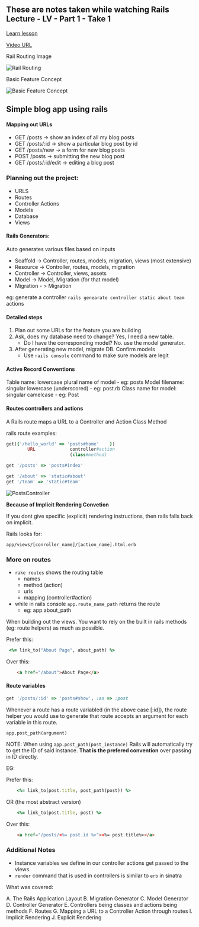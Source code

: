 ## These are notes taken while watching Rails Lecture - LV - Part 1 - Take 1

[Learn lesson](https://learn.co/tracks/full-stack-web-development/rails/introduction-to-rails/rails-hello-world)

[Video URL](https://www.youtube.com/watch?v=KKQ8lpEyw2g)

Rail Routing Image

![Rail Routing](http://i.imgur.com/lGvsqIA.png)

Basic Feature Concept

![Basic Feature Concept](http://i.imgur.com/He1p0wy.png)

## Simple blog app using rails

#### Mapping out URLs

* GET /posts -> show an index of all my blog posts
* GET /posts/:id -> show a particular blog post by id
* GET /posts/new -> a form for new blog posts
* POST /posts -> submitting the new blog post
* GET /posts/:id/edit -> editing a blog post

### Planning out the project:

* URLS
* Routes
* Controller Actions
* Models
* Database
* Views

#### Rails Generators:

Auto generates various files based on inputs

* Scaffold -> Controller, routes, models, migration, views (most extensive)
* Resource -> Controller, routes, models, migration
* Controller -> Controller, views, assets
* Model -> Model, Migration (for that model)
* Migration - > Migration

eg: generate a controller
`rails genearate controller static about team`
                                    actions


#### Detailed steps

1. Plan out some URLs for the feature you are building
2. Ask, does my database need to change? Yes, I need a new table.
    * Do I have the corresponding model? No. use the model generator.
4. After generating new model, migrate DB. Confirm models
    * Use `rails console` command to make sure models are legit


#### Active Record Conventions

Table name: lowercase plural name of model - eg: posts
Model filename: singular lowercase (underscored) - eg: post.rb
Class name for model: singular camelcase - eg: Post


#### Routes controllers and actions

A Rails route maps a URL to a Controller and Action
                                Class        Method

rails route examples:

```ruby
get({'/hello_world' => 'posts#home'    })
        URL             controller#action
                        (class#method)
```

```ruby
get '/posts' => 'posts#index'
```

```ruby
get '/about' => 'static#about'
get '/team' => 'static#team'
```

![PostsController](http://i.imgur.com/y7jYRgr.png)

**Because of Implicit Rendering Convetion**

If you dont give specific (explicit) rendering instructions, then rails falls back on implicit.

Rails looks for:

`app/views/[conroller_name]/[action_name].html.erb`

### More on routes

* `rake routes` shows the routing table
    * names
    * method (action)
    * urls
    * mapping (controller#action)
* while in rails console `app.route_name_path` returns the route
    * eg: app.about_path

When building out the views. You want to rely on the built in rails methods (eg: route helpers) as
much as possible.

Prefer this:
```ruby
 <%= link_to("About Page", about_path) %>
```

Over this:
```html
    <a href="/about">About Page</a>
```

#### Route variables

```ruby
get '/posts/:id' => 'posts#show', :as => :post
```

Whenever a route has a route variabled (in the above case [:id]), the route helper you would use to generate that route accepts an argument for each variable in this route.

`app.post_path(argument)`

NOTE: When using `app.post_path(post_instance)` Rails will automatically try to get the ID of said instance. **That is the prefered convention** over passing in ID directly.

EG:

Prefer this:
```ruby
    <%= link_to(post.title, post_path(post)) %>
```

OR (the most abstract version)
```ruby
    <%= link_to(post.title, post) %>
```

Over this:
```html
    <a href="/posts/<%= post.id %>"><%= post.title%></a>
```

### Additional Notes

* Instance variables we define in our controller actions get passed to the views.
* `render` command that is used in controllers is similar to `erb` in sinatra


What was covered:

A. The Rails Application Layout
B. Migration Generator
C. Model Generator
D. Controller Generator
E. Controllers being classes and actions being methods
F. Routes
G. Mapping a URL to a Controller Action through routes
I. Implicit Rendering
J. Explicit Rendering



